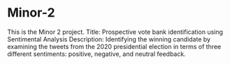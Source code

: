 # Minor-2

This is the Minor 2 project.
Title: Prospective vote bank identification using Sentimental Analysis
Description: Identifying the winning candidate by examining the tweets from the 2020
presidential election in terms of three different sentiments: positive, negative, and
neutral feedback.

